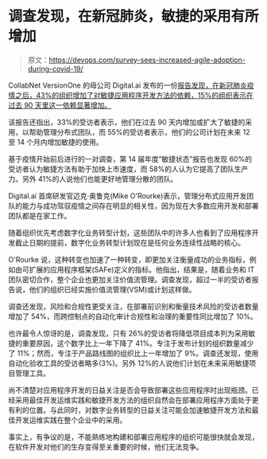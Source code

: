 # 调查发现，在新冠肺炎，敏捷的采用有所增加

> 原文：<https://devops.com/survey-sees-increased-agile-adoption-during-covid-19/>

CollabNet VersionOne 的母公司 Digital.ai 发布的一份[报告发现，在新冠肺炎疫情之后，43%的组织增加了对敏捷应用程序开发方法的依赖，15%的组织表示在过去 90 天里这一依赖显著增加。](https://www.businesswire.com/news/home/20200528005097/en/14th-Annual-State-Agile-Report-Shows-60)

该报告还指出，33%的受访者表示，他们在过去 90 天内增加或扩大了敏捷的采用，以帮助管理分布式团队，而 55%的受访者表示，他们的公司计划在未来 12 至 14 个月内增加敏捷的使用。

基于疫情开始前后进行的一对调查，第 14 届年度“敏捷状态”报告也发现 60%的受访者认为敏捷方法有助于加快上市速度，而 58%的人认为它提高了团队生产力。另外 41%的人说他们也能更好地管理分散的团队。

Digital.ai 首席研发官迈克·奥鲁克(Mike O'Rourke)表示，管理分布式应用开发团队的能力与成功驾驭疫情之间存在明显的相关性，因为现在大多数应用开发和部署团队都是在家工作。

随着组织优先考虑数字化业务转型计划，这些团队中的许多人也看到了应用程序开发截止日期的提前，数字化业务转型计划现在是任何业务连续性战略的核心。

O'Rourke 说，这种转变也加速了一种转变，即更加关注衡量成功的业务指标，例如由可扩展的应用程序框架(SAFe)定义的指标。他指出，结果是，随着业务和 IT 团队密切合作，整个企业也更加关注价值流管理。调查发现，超过一半的受访者报告说，他们的组织已经实施价值流管理(VSM)或计划这样做。

调查还发现，风险和合规性更受关注，在部署前识别和衡量技术风险的受访者数量增加了 54%，而跨控制点的自动化审计合规性和治理的重要性同比增加了 10%。

也许最令人惊讶的是，调查发现，只有 26%的受访者将降低项目成本列为采用敏捷的重要原因，这个数字比上一年下降了 41%。专注于发布计划的组织数量减少了 11%；然而，专注于产品路线图的组织比上一年增加了 9%。调查还发现，使用自动化验收工具的受访者略多(3%)。另外 12%的人说他们计划在未来采用敏捷项目管理工具。

尚不清楚对应用程序开发的日益关注是否会导致部署这些应用程序时出现瓶颈。已经采用最佳开发运维实践和敏捷开发方法的组织自然会在部署应用程序方面处于更有利的位置。与此同时，对数字业务转型的日益关注可能会加速敏捷开发方法和最佳开发运维实践在整个企业中的采用。

事实上，有争议的是，不能熟练地构建和部署应用程序的组织可能很快就会发现，在软件开发对他们的生存变得至关重要的时候，他们无法竞争。